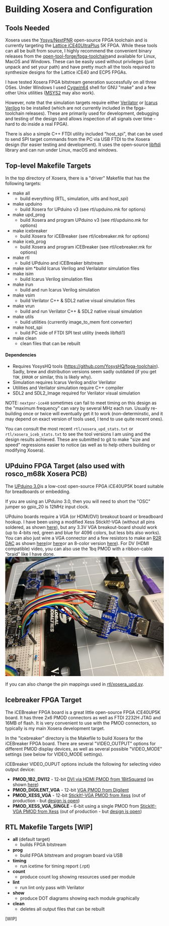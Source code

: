 # Building Xosera and Configuration

## ​Tools Needed

Xosera uses the [Yosys/NextPNR​](https://github.com/YosysHQ) open-source FPGA toolchain and is currently targeting the [Lattice iCE40UltraPlus](https://www.latticesemi.com/en/Products/FPGAandCPLD/iCE40UltraPlus) 5K FPGA.  While these tools can all be built from source, I highly recommend the convenient binary releases from the [open-tool-forge/fpga-toolchain​](https://github.com/YosysHQ/fpga-toolchain) and available for Linux, MacOS and Windows.  These can be easily used without privileges (just unpack and set your path) and have pretty much all the tools required to synthesize designs for the Lattice iCE40 and ECP5 FPGAs.

I have tested Xosera FPGA bitstream generation successfully on all three OSes.  Under Windows I used [Cygwin64](https://cygwin.com/) shell for GNU "make" and a few other Unix utilities ([MSYS2](https://www.msys2.org/) may also work).

However, note that the simulation targets require either [Verilator](https://www.veripool.org/wiki/verilator)​ or [Icarus Verilog](http://iverilog.icarus.com/)​ to be installed (which are not currently included in the fpga-toolchain releases).  These are primarily used for development, debugging and testing of the design (and allows inspection of all signals over time - hard to do inside a real FPGA).

There is also a simple C++ FTDI utility included "host_spi", that can be used to send SPI target commands from the PC via USB FTDI to the Xosera design (for easier testing and development).  It uses the open-source [libftdi](https://www.intra2net.com/en/developer/libftdi/) library​ and can run under Linux, macOS and windows.

## Top-level Makefile Targets

In the top directory of Xosera, there is a "driver" Makefile that has the following targets:

* make all
  * build everything (RTL, simulation, uitls and host_spi)
* make upduino
  * build Xosera for UPduino v3 (see rtl/upduino.mk for options)
* make upd_prog
  * build Xosera and program UPduino v3 (see rtl/upduino.mk for options)
* make icebreaker
  * build Xosera for iCEBreaker (see rtl/icebreaker.mk for options)
* make iceb_prog
  * build Xosera and program iCEBreaker (see rtl/icebreaker.mk for options)
* make rtl
  * build UPduino and iCEBreaker bitstream
* make sim
  *build Icarus Verilog and Verilalator simulation files
* make isim
  * build Icarus Verilog simulation files
* make irun
  * build and run Icarus Verilog simulation
* make vsim
  * build Verilator C++ & SDL2 native visual simulation files
* make vrun
  * build and run Verilator C++ & SDL2 native visual simulation
* make utils
  * build utilities (currently image_to_mem font converter)
* make host_spi
  * build PC side of FTDI SPI test utility (needs libftdi1)
* make clean
  * clean files that can be rebuilt

#### Dependencies

* Requires YosysHQ tools (<https://github.com/YosysHQ/fpga-toolchain>).  Sadly, brew and distribution versions seem sadly outdated (if you get `TOK_ERROR` or similar, this is likely why).
* Simulation requires Icarus Verilog and/or Verilator
* Utilities and Verilator simulation require C++ compiler
* SDL2 and SDL2_Image required for Verilator visual simulation

NOTE: `nextpnr-ice40` sometimes can fail to meet timing on this design as the "maximum frequency" can vary by several MHz each run.  Usually re-building once or twice will eventually get it to work (non-determinstic, and it may depend on exact version of tools used, I tend to use quite recent ones).

You can consult the most recent `rtl/xosera_upd_stats.txt` or `rtl/xosera_iceb_stats.txt` to see the tool versions I am using and the design results achieved.  These are submitted to git to make "size and speed" regressions easier to notice (as well as to help others building or modifying Xosera).

<a name="upduino-target"></a>

## UPduino FPGA Target (also used with rosco_m68k Xosera PCB)

​The [UPduino 3.0​](https://github.com/tinyvision-ai-inc/UPduino-v3.0) is a low-cost open-source FPGA iCE40UP5K ​board suitable for breadboards or embedding.

If you are using an UPduino 3.0, then you will need to short the "OSC" jumper so gpio_20 is 12MHz input clock.

UPduino boards require a VGA (or HDMI/DVI) breakout board or breadboard hookup. I have been using a modified Xess StickIt!-VGA (without all pins soldered, as shown [here](https://hackaday.io/project/173731/gallery#8e9ad0d7c922e14d922da6ecdfc4d165)​), but any 3.3V VGA breakout-board should work (up to 4-bits red, green and blue for 4096 colors, but less bits also works).  You can also just wire a VGA connector and a few resistors to make an [R2R DAC](https://en.wikipedia.org/wiki/Resistor_ladder#R%E2%80%932R_resistor_ladder_network_(digital_to_analog_conversion))​ as shown [here](https://papilio.cc/index.php?n=Papilio.ArcadeMegaWing)​ (or [here](https://fraserinnovations.com/fpga-tutor/fpga-beginner-tutorial-vga-experiment-fpga-board-for-beginner-experiment-13/)​ or an 8-color version [here](https://www.fpga4fun.com/PongGame.html)).  For DV (HDMI compatible) video, you can also use the 1bq PMOD with a ribbon-cable "braid" like I have done. ![1BitSquared DV PMOD \"braid\"](pics/1BitSquared_DV_PMOD_braid.jpg)

If you can also change the pin mappings used in [rtl/xosera_upd.sv](upduino/xosera_upd.sv).

<a name="icebreaker-target"></a>

## Icebreaker FPGA Target

​The iCEBreaker FPGA​ board is a great little open-source FPGA iCE40UP5K board.  It has three 2x6 PMOD connectors as well as FTDI 2232H JTAG and 16MB of flash.  It is very convenient to use with the PMOD connectors, so typically is my main Xosera development target.

In the "icebreaker" directory is the Makefile to build Xosera for the iCEBreaker FPGA board.  There are several "​​VIDEO_OUTPUT" options for different PMOD display devices, as well as several possible "VIDEO_MODE" settings (see below for VIDEO_MODE settings).

​iCEBreaker VIDEO_OUPUT options include the following for selecting video output device:

* **PMOD_1B2_DVI12** - 12-bit [DVI via HDMI PMOD from 1BitSquared​](https://1bitsquared.com/products/pmod-digital-video-interface) (as shown [here​](https://hackaday.io/project/173731/gallery#0a6102557e8b8c3aa18dedca5f91d63a))
* **​​PMOD_DIGILENT_VGA** - 12-bit [​VGA PMOD from Digilent](https://store.digilentinc.com/pmod-vga-video-graphics-array/)​
* **PMOD_XESS_VGA** - 12-bit [StickIt!-​VGA PMOD from Xess](http://www.xess.com/shop/product/stickit-vga/)​ (out of production - but [design is open](https://github.com/xesscorp/StickIt/tree/master/modules/Vga))​
* **PMOD_XESS_VGA_SINGLE** - ​6-bit using a single PMOD from [StickIt!-​VGA PMOD from Xess](http://www.xess.com/shop/product/stickit-vga/)​ (out of production - but [design is open](https://github.com/xesscorp/StickIt/tree/master/modules/Vga))

## RTL Makefile Targets [WIP]

* **all** (default target)
  * builds FPGA bitstream
* **prog**
  * build FPGA bitstream and program board via USB
* **timing**
  * run icetime for timing report (.rpt)
* **count**
  * produce count log showing resources used per module
* **lint**
  * run lint only pass with Verilator
* **show**
  * produce DOT diagrams showing each module graphically
* **clean**
  * deletes all output files that can be rebuilt

[WIP]
